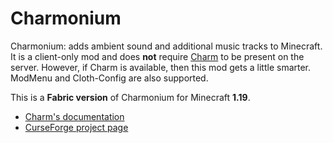 # Charmonium

Charmonium: adds ambient sound and additional music tracks to Minecraft.
It is a client-only mod and does **not** require [Charm](https://github.com/svenhjol/Charm/) to be present on the server.
However, if Charm is available, then this mod gets a little smarter.  ModMenu and Cloth-Config are also supported.

This is a **Fabric version** of Charmonium for Minecraft **1.19**.

* [Charm's documentation](https://svenhjol.github.io/Charm/)
* [CurseForge project page](https://www.curseforge.com/minecraft/mc-mods/charmonium/)
